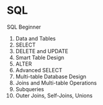 # SQL
SQL Beginner
1. Data and Tables
2. SELECT
3. DELETE and UPDATE
4. Smart Table Design
5. ALTER
6. Advanced SELECT
7. Multi-table Database Design
8. Joins and Multi-table Operations
9. Subqueries
10. Outer Joins, Self-Joins, Unions
